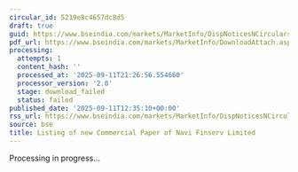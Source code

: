 ```yaml
---
circular_id: 5219e8c4657dc8d5
draft: true
guid: https://www.bseindia.com/markets/MarketInfo/DispNoticesNCirculars.aspx?Noticeid={8C1642F8-120A-4B5B-892F-53FD8BB00C40}&noticeno=20250911-57&dt=09/11/2025&icount=57&totcount=91&flag=0
pdf_url: https://www.bseindia.com/markets/MarketInfo/DownloadAttach.aspx?id=20250911-57&attachedId=
processing:
  attempts: 1
  content_hash: ''
  processed_at: '2025-09-11T21:26:56.554660'
  processor_version: '2.0'
  stage: download_failed
  status: failed
published_date: '2025-09-11T12:35:10+00:00'
rss_url: https://www.bseindia.com/markets/MarketInfo/DispNoticesNCirculars.aspx?Noticeid={8C1642F8-120A-4B5B-892F-53FD8BB00C40}&noticeno=20250911-57&dt=09/11/2025&icount=57&totcount=91&flag=0
source: bse
title: Listing of new Commercial Paper of Navi Finserv Limited
---
```


Processing in progress...